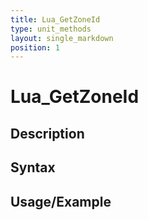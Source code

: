 ```yaml
---
title: Lua_GetZoneId
type: unit_methods
layout: single_markdown
position: 1
---
```


# Lua_GetZoneId

## Description

## Syntax

## Usage/Example


